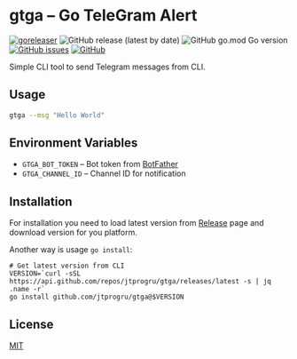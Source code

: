 # gtga – Go TeleGram Alert

[![goreleaser](https://github.com/jtprogru/gtga/actions/workflows/goreleaser.yaml/badge.svg)](https://github.com/jtprogru/gtga/actions/workflows/goreleaser.yaml)
![GitHub release (latest by date)](https://img.shields.io/github/v/release/jtprogru/gtga)
![GitHub go.mod Go version](https://img.shields.io/github/go-mod/go-version/jtprogru/gtga)
[![GitHub issues](https://img.shields.io/github/issues/jtprogru/gtga)](https://github.com/jtprogru/gtga/issues)
[![GitHub](https://img.shields.io/github/license/jtprogru/gtga)](https://github.com/jtprogru/gtga/blob/main/LICENSE)

Simple CLI tool to send Telegram messages from CLI.

## Usage

```bash
gtga --msg "Hello World"
```

## Environment Variables

- `GTGA_BOT_TOKEN` – Bot token from [BotFather](https://t.me/BotFather)
- `GTGA_CHANNEL_ID` – Channel ID for notification

## Installation

For installation you need to load latest version from [Release](https://github.com/jtprogru/gtga/releases) page and download version for you platform.

Another way is usage `go install`:

```shell
# Get latest version from CLI
VERSION=`curl -sSL https://api.github.com/repos/jtprogru/gtga/releases/latest -s | jq .name -r`
go install github.com/jtprogru/gtga@$VERSION
```

## License

[MIT](https://github.com/jtprogru/gtga/blob/main/LICENSE)

